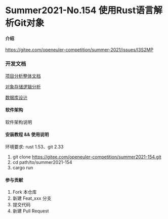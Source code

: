 # Summer2021-No.154 使用Rust语言解析Git对象

#### 介绍

https://gitee.com/openeuler-competition/summer-2021/issues/I3S2MP

### 开发文档
[项目分析整体文档](../master/document/项目分析整体文档.md)

[对象存储逻辑分析](../master/document/Git对象储存逻辑分析.md)

[数据库设计](../master/document/数据库设计.md)


#### 软件架构

软件架构说明

#### 安装教程 && 使用说明

环境要求: rust 1.53、git 2.33

1. git clone https://gitee.com/openeuler-competition/summer2021-154.git
2. cd path/to/summer2021-154
3. cargo run


#### 参与贡献

1. Fork 本仓库
2. 新建 Feat_xxx 分支
3. 提交代码
4. 新建 Pull Request




